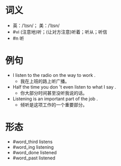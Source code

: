 # 词义
- 英：/ˈlɪsn/； 美：/ˈlɪsn/
- #vi (注意地)听；(让对方注意)听着；听从；听信
- #n 听
# 例句
- I listen to the radio on the way to work .
	- 我在上班的路上听广播。
- Half the time you don 't even listen to what I say .
	- 你大部分时间甚至没听我说的话。
- Listening is an important part of the job .
	- 倾听是这项工作的一个重要部分。
# 形态
- #word_third listens
- #word_ing listening
- #word_done listened
- #word_past listened
